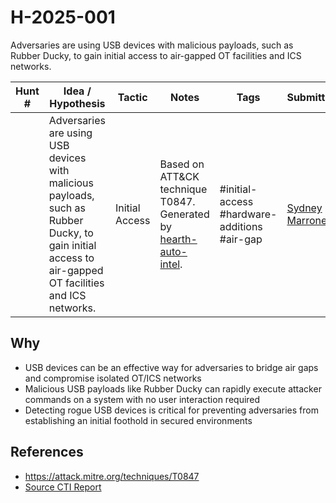 # H-2025-001

Adversaries are using USB devices with malicious payloads, such as Rubber Ducky, to gain initial access to air-gapped OT facilities and ICS networks.

| Hunt #       | Idea / Hypothesis                                                      | Tactic         | Notes                                                                              | Tags                           | Submitter           |
|--------------|-------------------------------------------------------------------------|----------------|------------------------------------------------------------------------------------|--------------------------------|---------------------|
|  | Adversaries are using USB devices with malicious payloads, such as Rubber Ducky, to gain initial access to air-gapped OT facilities and ICS networks.                                                     | Initial Access | Based on ATT&CK technique T0847. Generated by [hearth-auto-intel](https://github.com/THORCollective/HEARTH). | #initial-access #hardware-additions #air-gap | [Sydney Marrone](https://www.linkedin.com/in/sydneymarrone/) |

## Why
- USB devices can be an effective way for adversaries to bridge air gaps and compromise isolated OT/ICS networks
- Malicious USB payloads like Rubber Ducky can rapidly execute attacker commands on a system with no user interaction required
- Detecting rogue USB devices is critical for preventing adversaries from establishing an initial foothold in secured environments

## References
- https://attack.mitre.org/techniques/T0847
- [Source CTI Report](https://dispatch.thorcollective.com/p/purple-teaming-the-fallout-a-red)